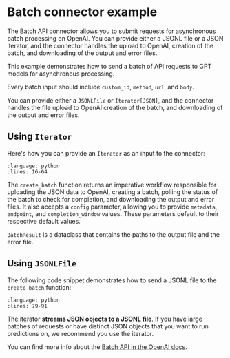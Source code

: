 # Batch connector example

The Batch API connector allows you to submit requests for asynchronous batch processing on OpenAI. You can provide either a JSONL file or a JSON iterator, and the connector handles the upload to OpenAI, creation of the batch, and downloading of the output and error files.

This example demonstrates how to send a batch of API requests to GPT models for asynchronous processing.

Every batch input should include `custom_id`, `method`, `url`, and `body`.

You can provide either a `JSONLFile` or `Iterator[JSON]`, and the connector handles the file upload to OpenAI creation of the batch, and downloading of the output and error files.

## Using `Iterator`

Here's how you can provide an `Iterator` as an input to the connector:

```{rli} https://raw.githubusercontent.com/flyteorg/flytesnacks/master/examples/openai_batch_connector/openai_batch_connector/openai_batch_connector_example_usage.py
:language: python
:lines: 16-64
```

The `create_batch` function returns an imperative workflow responsible for uploading the JSON data to OpenAI, creating a batch, polling the status of the batch to check for completion, and downloading the output and error files. It also accepts a `config` parameter, allowing you to provide `metadata`, `endpoint`, and `completion_window` values. These parameters default to their respective default values.

`BatchResult` is a dataclass that contains the paths to the output file and the error file.

## Using `JSONLFile`

The following code snippet demonstrates how to send a JSONL file to the `create_batch` function:

```{rli} https://raw.githubusercontent.com/flyteorg/flytesnacks/master/examples/openai_batch_connector/openai_batch_connector/openai_batch_connector_example_usage.py
:language: python
:lines: 79-91
```

The iterator **streams JSON objects to a JSONL file**. If you have large batches of requests or have distinct JSON objects that you want to run predictions on, we recommend you use the iterator.

You can find more info about the [Batch API in the OpenAI docs](https://help.openai.com/en/articles/9197833-batch-api-faq).